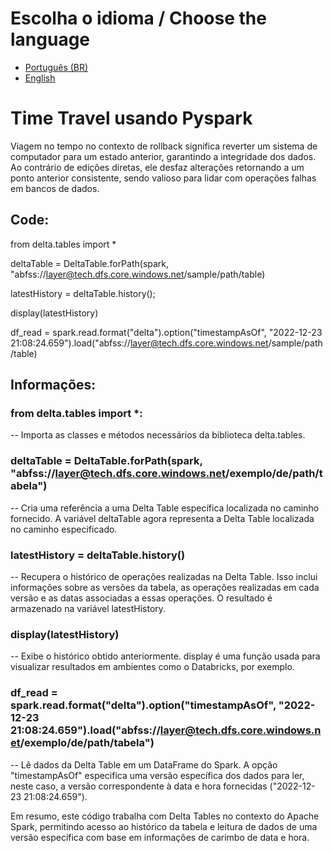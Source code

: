 # Escolha o idioma / Choose the language
- [Português (BR)](README.md)
- [English](README_EN.md)

  
# Time Travel usando Pyspark

Viagem no tempo no contexto de rollback significa reverter um sistema de computador para um estado anterior, garantindo a integridade dos dados. Ao contrário de edições diretas, ele desfaz alterações retornando a um ponto anterior consistente, sendo valioso para lidar com operações falhas em bancos de dados.

## Code:

from delta.tables import *

deltaTable = DeltaTable.forPath(spark, "abfss://layer@tech.dfs.core.windows.net/sample/path/table)

latestHistory = deltaTable.history(); 

display(latestHistory)   

df_read = spark.read.format("delta").option("timestampAsOf", "2022-12-23 21:08:24.659").load("abfss://layer@tech.dfs.core.windows.net/sample/path/table)


## Informações:
### from delta.tables import *:
-- Importa as classes e métodos necessários da biblioteca delta.tables.

### deltaTable = DeltaTable.forPath(spark, "abfss://layer@tech.dfs.core.windows.net/exemplo/de/path/tabela")
-- Cria uma referência a uma Delta Table específica localizada no caminho fornecido. A variável deltaTable agora representa a Delta Table localizada no caminho especificado.

### latestHistory = deltaTable.history()
-- Recupera o histórico de operações realizadas na Delta Table. Isso inclui informações sobre as versões da tabela, as operações realizadas em cada versão e as datas associadas a essas operações. O resultado é armazenado na variável latestHistory.

### display(latestHistory)
-- Exibe o histórico obtido anteriormente. display é uma função usada para visualizar resultados em ambientes como o Databricks, por exemplo.

### df_read = spark.read.format("delta").option("timestampAsOf", "2022-12-23 21:08:24.659").load("abfss://layer@tech.dfs.core.windows.net/exemplo/de/path/tabela")
-- Lê dados da Delta Table em um DataFrame do Spark. A opção "timestampAsOf" especifica uma versão específica dos dados para ler, neste caso, a versão correspondente à data e hora fornecidas ("2022-12-23 21:08:24.659").

Em resumo, este código trabalha com Delta Tables no contexto do Apache Spark, permitindo acesso ao histórico da tabela e leitura de dados de uma versão específica com base em informações de carimbo de data e hora.
